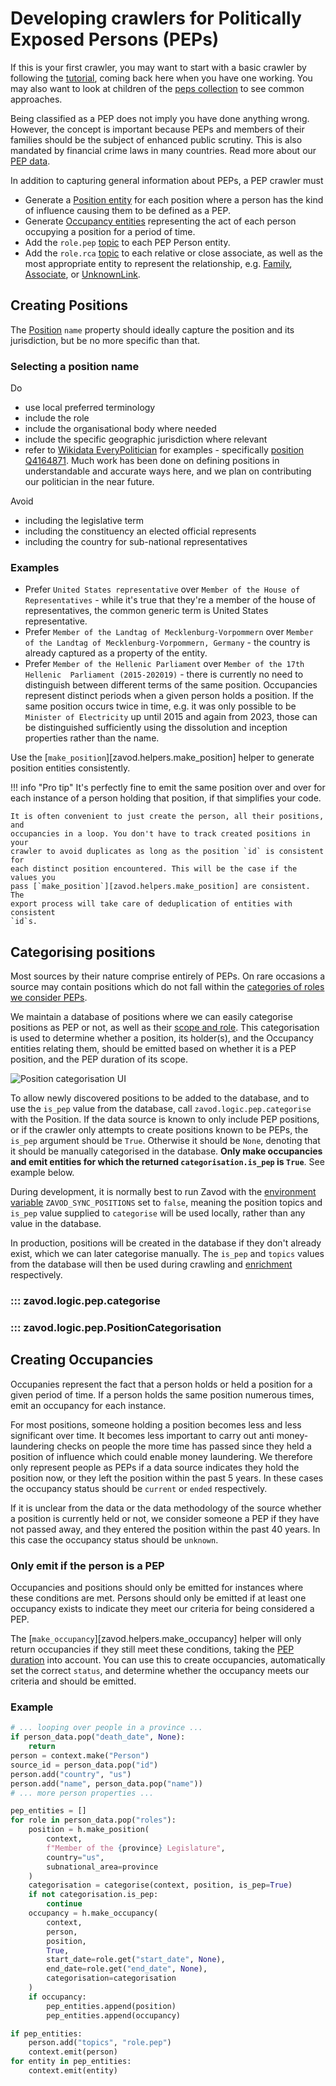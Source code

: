 # Developing crawlers for Politically Exposed Persons (PEPs)

If this is your first crawler, you may want to start with a basic crawler by 
following the [tutorial](tutorial.md), coming back here when you have one working.
You may also want to look at children of the [peps collection](https://github.com/opensanctions/opensanctions/blob/main/datasets/_collections/peps.yml)
to see common approaches.

Being classified as a PEP does not imply you have done anything wrong. However,
the concept is important because PEPs and members of their families should be
the subject of enhanced public scrutiny. This is also mandated by financial
crime laws in many countries. Read more about our [PEP data](https://www.opensanctions.org/pep/).

In addition to capturing general information about PEPs, a PEP crawler must

- Generate a [Position entity](https://www.opensanctions.org/reference/#schema.Position) for each position where a person has the kind of influence causing them to be defined as a PEP.
- Generate [Occupancy entities](https://www.opensanctions.org/reference/#schema.Occupancy) representing the act of each person occupying a position for a period of time.
- Add the `role.pep` [topic](https://www.opensanctions.org/reference/#type.topic) to each PEP Person entity.
- Add the `role.rca` [topic](https://www.opensanctions.org/reference/#type.topic) to each relative or close associate, as well as the most appropriate entity to represent the relationship, e.g. [Family](https://www.opensanctions.org/reference/#schema.Family), [Associate](https://www.opensanctions.org/reference/#schema.Associate), or [UnknownLink](https://www.opensanctions.org/reference/#schema.UnknownLink).

## Creating Positions

The [Position](https://www.opensanctions.org/reference/#schema.Position) `name` property should ideally capture the position and its jurisdiction, but be no more specific than that.

### Selecting a position name

Do

- use local preferred terminology
- include the role
- include the organisational body where needed
- include the specific geographic jurisdiction where relevant
- refer to [Wikidata EveryPolitician](https://www.wikidata.org/wiki/Wikidata:WikiProject_every_politician)
  for examples - specifically [position Q4164871](https://www.wikidata.org/wiki/Q4164871). 
  Much work has been done on defining positions in understandable and accurate
  ways here, and we plan on contributing our politician in the near future. 

Avoid

- including the legislative term
- including the constituency an elected official represents
- including the country for sub-national representatives

### Examples

- Prefer `United States representative` over `Member of the House of Representatives` - 
  while it's true that they're a member of the house of representatives, the 
  common generic term is United States representative.
- Prefer `Member of the Landtag of Mecklenburg-Vorpommern` over `Member of the Landtag of Mecklenburg-Vorpommern, Germany` -
  the country is already captured
  as a property of the entity.
- Prefer `Member of the Hellenic Parliament` over `Member of the 17th Hellenic 
  Parliament (2015-202019)` - there is currently no need to distinguish between 
  different terms of the same position. Occupancies represent distinct periods 
  when a given person holds a position. If the same position occurs twice in time, 
  e.g. it was only possible to be `Minister of Electricity` up until 2015 and 
  again from 2023, those can be distinguished sufficiently using the dissolution 
  and inception properties rather than the name.

Use the [`make_position`][zavod.helpers.make_position] helper to generate position entities consistently. 

!!! info "Pro tip"
    It's perfectly fine to emit the same position over and over for each instance
    of a person holding that position, if that simplifies your code.

    It is often convenient to just create the person, all their positions, and 
    occupancies in a loop. You don't have to track created positions in your 
    crawler to avoid duplicates as long as the position `id` is consistent for
    each distinct position encountered. This will be the case if the values you
    pass [`make_position`][zavod.helpers.make_position] are consistent. The 
    export process will take care of deduplication of entities with consistent
    `id`s.

## Categorising positions

Most sources by their nature comprise entirely of PEPs. On rare occasions a
source may contain positions which do not fall within the [categories of roles we consider PEPs](https://www.opensanctions.org/docs/pep/methodology/#types).

We maintain a database of positions where we can easily categorise positions as
PEP or not, as well as their [scope and role](https://www.opensanctions.org/docs/topics/#politically-exposed-persons).
This categorisation is used to determine whether a position, its holder(s), and
the Occupancy entities relating them, should be emitted based on whether it is
a PEP position, and the PEP duration of its scope.

![Position categorisation UI](images/position-ui.png)

To allow newly discovered positions to be added to the database, and to use the
`is_pep` value from the database, call `zavod.logic.pep.categorise` with the Position.
If the data source is known to only include PEP positions, or if the crawler only
attempts to create positions known to be PEPs, the `is_pep` argument should be `True`.
Otherwise it should be `None`, denoting that it should be manually categorised
in the database.
**Only make occupancies and emit entities for which the returned `categorisation.is_pep` is `True`**.
See example below.

During development, it is normally best to run Zavod with the [environment variable](install.md#configuration)
`ZAVOD_SYNC_POSITIONS` set to `false`, meaning the position topics and `is_pep` value supplied to
`categorise` will be used locally, rather than any value in the database.

In production, positions will be created in the database if they don't already exist,
which we can later categorise manually. The `is_pep` and `topics` values
from the database will then be used during crawling and [enrichment](https://www.opensanctions.org/datasets/annotations/)
respectively.

### ::: zavod.logic.pep.categorise

### ::: zavod.logic.pep.PositionCategorisation


## Creating Occupancies

Occupanies represent the fact that a person holds or held a position for a given
period of time. If a person holds the same position numerous times, emit an
occupancy for each instance.

For most positions, someone holding a position becomes less and less significant over time.
It becomes less important to carry out anti money-laundering checks on people the
more time has passed since they held a position of influence which could enable
money laundering. We therefore only represent people as PEPs if a data source indicates
they hold the position now, or they left the position within the past 5 years.
In these cases the occupancy status should be `current` or `ended` respectively.

If it is unclear from the data or the data methodology of the source whether
a position is currently held or not, we consider someone a PEP if they have not
passed away, and they entered the position within the past 40 years. In this
case the occupancy status should be `unknown`.

### Only emit if the person is a PEP

Occupancies and positions should only be emitted for instances where these
conditions are met. Persons should only be emitted if at least one occupancy
exists to indicate they meet our criteria for being considered a PEP.

The [`make_occupancy`][zavod.helpers.make_occupancy] helper will only return 
occupancies if they still meet these conditions, taking the [PEP duration](https://www.opensanctions.org/docs/pep/methodology/#types)
into account.
You can use this to create occupancies, automatically set the correct `status`,
and determine whether the occupancy meets our criteria and should be emitted.

### Example

```python
# ... looping over people in a province ...
if person_data.pop("death_date", None):
    return
person = context.make("Person")
source_id = person_data.pop("id")
person.add("country", "us")
person.add("name", person_data.pop("name"))
# ... more person properties ...

pep_entities = []
for role in person_data.pop("roles"):
    position = h.make_position(
        context,
        f"Member of the {province} Legislature",
        country="us",
        subnational_area=province
    )
    categorisation = categorise(context, position, is_pep=True)
    if not categorisation.is_pep:
        continue
    occupancy = h.make_occupancy(
        context,
        person,
        position,
        True,
        start_date=role.get("start_date", None),
        end_date=role.get("end_date", None),
        categorisation=categorisation
    )
    if occupancy:
        pep_entities.append(position)
        pep_entities.append(occupancy)

if pep_entities:
    person.add("topics", "role.pep")
    context.emit(person)
for entity in pep_entities:
    context.emit(entity)
```